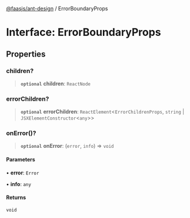 [@faasjs/ant-design](../README.md) / ErrorBoundaryProps

# Interface: ErrorBoundaryProps

## Properties

### children?

> **`optional`** **children**: `ReactNode`

### errorChildren?

> **`optional`** **errorChildren**: `ReactElement`\<`ErrorChildrenProps`, `string` \| `JSXElementConstructor`\<`any`\>\>

### onError()?

> **`optional`** **onError**: (`error`, `info`) => `void`

#### Parameters

• **error**: `Error`

• **info**: `any`

#### Returns

`void`
